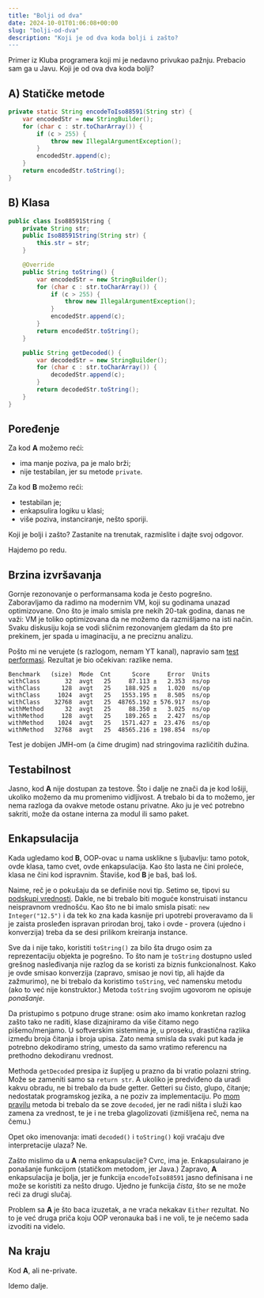 ```yaml
---
title: "Bolji od dva"
date: 2024-10-01T01:06:08+00:00
slug: "bolji-od-dva"
description: "Koji je od dva koda bolji i zašto?
---
```


Primer iz Kluba programera koji mi je nedavno privukao pažnju.
Prebacio sam ga u Javu. Koji je od ova dva koda bolji?

## A) Statičke metode

```java
private static String encodeToIso88591(String str) {
	var encodedStr = new StringBuilder();
	for (char c : str.toCharArray()) {
		if (c > 255) {
			throw new IllegalArgumentException();
		}
		encodedStr.append(c);
	}
	return encodedStr.toString();
}
```

## B) Klasa

```java
public class Iso88591String {
	private String str;
	public Iso88591String(String str) {
		this.str = str;
	}

	@Override
	public String toString() {
		var encodedStr = new StringBuilder();
		for (char c : str.toCharArray()) {
			if (c > 255) {
				throw new IllegalArgumentException();
			}
			encodedStr.append(c);
		}
		return encodedStr.toString();
	}

	public String getDecoded() {
		var decodedStr = new StringBuilder();
		for (char c : str.toCharArray()) {
			decodedStr.append(c);
		}
		return decodedStr.toString();
	}
}
```

## Poređenje

Za kod **A** možemo reći:

+ ima manje poziva, pa je malo brži;
+ nije testabilan, jer su metode `private`.

Za kod **B** možemo reći:

+ testabilan je;
+ enkapsulira logiku u klasi;
+ više poziva, instanciranje, nešto sporiji.

Koji je bolji i zašto? Zastanite na trenutak, razmislite i dajte svoj odgovor.

Hajdemo po redu.

## Brzina izvršavanja

Gornje rezonovanje o performansama koda je često pogrešno. Zaboravljamo da radimo na modernim VM, koji su godinama unazad optimizovane. Ono što je imalo smisla pre nekih 20-tak godina, danas ne važi: VM je toliko optimizovana da ne možemo da razmišljamo na isti način. Svaku diskusiju koja se vodi sličnim rezonovanjem gledam da što pre prekinem, jer spada u imaginaciju, a ne preciznu analizu.

Pošto mi ne verujete (s razlogom, nemam YT kanal), napravio sam [test performasi](https://github.com/igr/java-benchmarks/blob/master/src/main/java/com/oblac/jmh/lang/IsoEncodeBenchmark.java). Rezultat je bio očekivan: razlike nema.

```text
Benchmark   (size)  Mode  Cnt      Score     Error  Units
withClass       32  avgt   25     87.113 ±   2.353  ns/op
withClass      128  avgt   25    188.925 ±   1.020  ns/op
withClass     1024  avgt   25   1553.195 ±   8.505  ns/op
withClass    32768  avgt   25  48765.192 ± 576.917  ns/op
withMethod      32  avgt   25     88.350 ±   3.025  ns/op
withMethod     128  avgt   25    189.265 ±   2.427  ns/op
withMethod    1024  avgt   25   1571.427 ±  23.476  ns/op
withMethod   32768  avgt   25  48565.216 ± 198.854  ns/op
```

Test je dobijen JMH-om (a čime drugim) nad stringovima različitih dužina.

## Testabilnost

Jasno, kod **A** nije dostupan za testove. Što i dalje ne znači da je kod lošiji, ukoliko možemo da mu promenimo vidljivost. A trebalo bi da to možemo, jer nema razloga da ovakve metode ostanu privatne. Ako ju je već potrebno sakriti, može da ostane interna za modul ili samo paket.

## Enkapsulacija

Kada ugledamo kod **B**, OOP-ovac u nama usklikne s ljubavlju: tamo potok, ovde klasa, tamo cvet, ovde enkapsulacija. Kao što lasta ne čini proleće, klasa ne čini kod ispravnim. Štaviše, kod **B** je baš, baš loš.

Naime, reč je o pokušaju da se definiše novi tip. Setimo se, tipovi su [podskupi vrednosti](https://oblac.rs/oop-kakav-tip-rece-klasa/). Dakle, ne bi trebalo biti moguće konstruisati instancu neispravnom vrednošću. Kao što ne bi imalo smisla pisati: `new Integer("12.5")` i da tek ko zna kada kasnije pri upotrebi proveravamo da li je zaista prosleđen ispravan prirodan broj, tako i ovde - provera (ujedno i konverzija) treba da se desi prilikom kreiranja instance.

Sve da i nije tako, koristiti `toString()` za bilo šta drugo osim za reprezentaciju objekta je pogrešno. To što nam je `toString` dostupno usled grešnog nasleđivanja nije razlog da se koristi za biznis funkcionalnost. Kako je ovde smisao konverzija (zapravo, smisao je novi tip, ali hajde da zažmurimo), ne bi trebalo da koristimo `toString`, već namensku metodu (ako to već nije konstruktor.) Metoda `toString` svojim ugovorom ne opisuje _ponašanje_.

Da pristupimo s potpuno druge strane: osim ako imamo konkretan razlog zašto tako ne raditi, klase dizajniramo da više čitamo nego pišemo/menjamo. U softverskim sistemima je, u proseku, drastična razlika između broja čitanja i broja upisa. Zato nema smisla da svaki put kada je potrebno dekodiramo string, umesto da samo vratimo referencu na prethodno dekodiranu vrednost.

Methoda `getDecoded` presipa iz šupljeg u prazno da bi vratio polazni string. Može se zameniti samo sa `return str`. A ukoliko je predviđeno da uradi kakvu obradu, ne bi trebalo da bude getter. Getteri su čisto, glupo, čitanje; nedostatak programskog jezika, a ne poziv za implementaciju. Po [mom pravilu](https://oblac.rs/imenovanje-namera-i-interpretacija/) metoda bi trebalo da se zove `decoded`, jer ne radi ništa i služi kao zamena za vrednost, te je i ne treba glagolizovati (izmišljena reč, nema na čemu.)

Opet oko imenovanja: imati `decoded()` i `toString()` koji vraćaju dve interpretacije ulaza? Ne.

Zašto mislimo da u **A** nema enkapsulacije? Cvrc, ima je. Enkapsulairano je ponašanje funkcijom (statičkom metodom, jer Java.) Zapravo, **A** enkapsulacija je bolja, jer je funkcija `encodeToIso88591` jasno definisana i ne može se koristiti za nešto drugo. Ujedno je funkcija _čista_, što se ne može reći za drugi slučaj.

Problem sa **A** je što baca izuzetak, a ne vraća nekakav `Either` rezultat. No to je već druga priča koju OOP veronauka baš i ne voli, te je nećemo sada izvoditi na videlo.

## Na kraju

Kod **A**, ali ne-private.

Idemo dalje.
